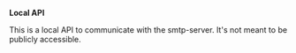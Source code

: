 **Local API**

This is a local API to communicate with the smtp-server. It's not meant to be publicly accessible.
